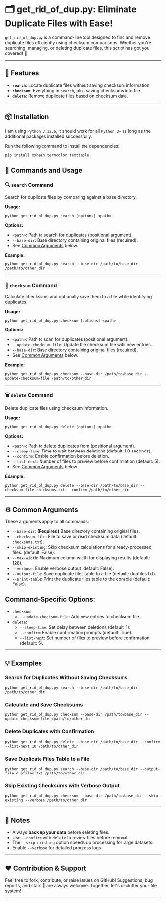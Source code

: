 # 🗂️ get_rid_of_dup.py: Eliminate Duplicate Files with Ease!

`get_rid_of_dup.py` is a command-line tool designed to find and remove duplicate files efficiently using checksum comparisons. Whether you're searching, managing, or deleting duplicate files, this script has got you covered! 💾

---

## 🚀 Features
- **`search`**: Locate duplicate files without saving checksum information.
- **`checksum`**: Everything in `search`, plus saving checksums into file.
- **`delete`**: Remove duplicate files based on checksum data.

---

## 📦 Installation
I am using `Python 3.12.6`, it should work for all `Python 3+` as long as the additional packages installed successfully.

Run the following command to install the dependencies:

```pip install xxhash termcolor texttable```


## 📜 Commands and Usage

### 🔍 `search` Command
Search for duplicate files by comparing against a base directory.

**Usage:**

```
python get_rid_of_dup.py search [options] <path>
```

**Options:**
- `<path>`: Path to search for duplicates (positional argument).
- `--base-dir`: Base directory containing original files (required).
- See [Common Arguments](#-common-arguments) below.

**Example:**

```
python get_rid_of_dup.py search --base-dir /path/to/base_dir /path/to/other_dir
```

---

### 🔑 `checksum` Command
Calculate checksums and optionally save them to a file while identifying duplicates.

**Usage:**

```
python get_rid_of_dup.py checksum [options] <path>
```

**Options:**
- `<path>`: Path to scan for duplicates (positional argument).
- `--update-checksum-file`: Update the checksum file with new entries.
- `--base-dir`: Base directory containing original files (required).
- See [Common Arguments](#-common-arguments) below.

**Example:**

```
python get_rid_of_dup.py checksum --base-dir /path/to/base_dir --update-checksum-file /path/to/other_dir
```

---

### 🗑️ `delete` Command
Delete duplicate files using checksum information.

**Usage:**

```
python get_rid_of_dup.py delete [options] <path>
```

**Options:**
- `<path>`: Path to delete duplicates from (positional argument).
- `--sleep-time`: Time to wait between deletions (default: 1.0 seconds).
- `--confirm`: Enable confirmation before deletion.
- `--list-next`: Number of files to preview before confirmation (default: 5).
- See [Common Arguments](#-common-arguments) below.

**Example:**

```
python get_rid_of_dup.py delete --base-dir /path/to/base_dir --checksum-file checksums.txt --confirm /path/to/other_dir
```

---

## ⚙️ Common Arguments
These arguments apply to all commands:

- `--base-dir`: **(Required)** Base directory containing original files.
- `--checksum-file`: File to save or read checksum data (default: `checksums.txt`).
- `--skip-existing`: Skip checksum calculations for already-processed files. (default: False).
- `--max-width`: Maximum column width for displaying results (default: 128).
- `--verbose`: Enable verbose output (default: False).
- `--output-file`: Save duplicate files table to a file (default: dupfiles.txt).
- `--print-table`: Print the duplicate files table to the console (default: False).

## Command-Specific Options:
- `checksum`: 
  - `--update-checksum-file`: Add new entries to checksum file.
- `delete`: 
  - `--sleep-time`: Set delay between deletions (default: 1).
  - `--confirm`: Enable confirmation prompts (default: True).
  - `--list-next`: Set number of files to preview before confirmation (default: 5).

---

## 💡 Examples
### Search for Duplicates Without Saving Checksums

```
python get_rid_of_dup.py search --base-dir /path/to/base_dir /path/to/other_dir
```

### Calculate and Save Checksums

```
python get_rid_of_dup.py checksum --base-dir /path/to/base_dir --update-checksum-file /path/to/other_dir
```

### Delete Duplicates with Confirmation

```python get_rid_of_dup.py delete --base-dir /path/to/base_dir --confirm --list-next 10 /path/to/other_dir```

### Save Duplicate Files Table to a File

```python get_rid_of_dup.py search --base-dir /path/to/base_dir --output-file dupfiles.txt /path/to/other_dir```

### Skip Existing Checksums with Verbose Output

```python get_rid_of_dup.py checksum --base-dir /path/to/base_dir --skip-existing --verbose /path/to/other_dir```

---

## 📝 Notes
- Always **back up your data** before deleting files.
- Use `--confirm` with `delete` to review files before removal.
- The `--skip-existing` option speeds up processing for large datasets.
- Enable `--verbose` for detailed progress logs.

---

## ❤️ Contribution & Support
Feel free to fork, contribute, or raise issues on GitHub! Suggestions, bug reports, and stars 🌟 are always welcome. Together, let's declutter your file system!

---
